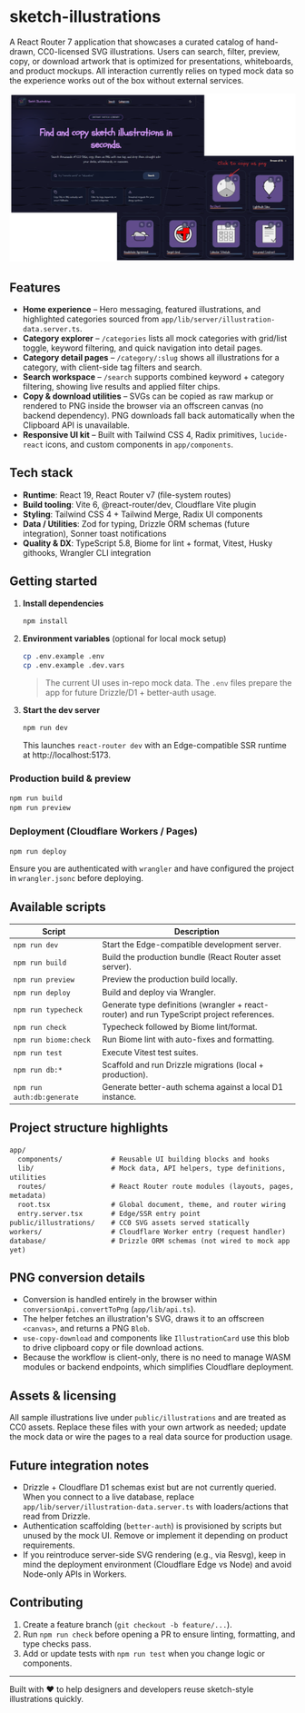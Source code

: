 # sketch-illustrations

A React Router 7 application that showcases a curated catalog of hand-drawn, CC0-licensed SVG illustrations. Users can search, filter, preview, copy, or download artwork that is optimized for presentations, whiteboards, and product mockups. All interaction currently relies on typed mock data so the experience works out of the box without external services.

![main-image](./screenshots/image.png)

## Features

- **Home experience** – Hero messaging, featured illustrations, and highlighted categories sourced from `app/lib/server/illustration-data.server.ts`.
- **Category explorer** – `/categories` lists all mock categories with grid/list toggle, keyword filtering, and quick navigation into detail pages.
- **Category detail pages** – `/category/:slug` shows all illustrations for a category, with client-side tag filters and search.
- **Search workspace** – `/search` supports combined keyword + category filtering, showing live results and applied filter chips.
- **Copy & download utilities** – SVGs can be copied as raw markup or rendered to PNG inside the browser via an offscreen canvas (no backend dependency). PNG downloads fall back automatically when the Clipboard API is unavailable.
- **Responsive UI kit** – Built with Tailwind CSS 4, Radix primitives, `lucide-react` icons, and custom components in `app/components`.

## Tech stack

- **Runtime**: React 19, React Router v7 (file-system routes)
- **Build tooling**: Vite 6, @react-router/dev, Cloudflare Vite plugin
- **Styling**: Tailwind CSS 4 + Tailwind Merge, Radix UI components
- **Data / Utilities**: Zod for typing, Drizzle ORM schemas (future integration), Sonner toast notifications
- **Quality & DX**: TypeScript 5.8, Biome for lint + format, Vitest, Husky githooks, Wrangler CLI integration

## Getting started

1. **Install dependencies**
   ```bash
   npm install
   ```
2. **Environment variables** (optional for local mock setup)
   ```bash
   cp .env.example .env
   cp .env.example .dev.vars
   ```
   > The current UI uses in-repo mock data. The `.env` files prepare the app for future Drizzle/D1 + better-auth usage.
3. **Start the dev server**
   ```bash
   npm run dev
   ```
   This launches `react-router dev` with an Edge-compatible SSR runtime at http://localhost:5173.

### Production build & preview

```bash
npm run build
npm run preview
```

### Deployment (Cloudflare Workers / Pages)

```bash
npm run deploy
```

Ensure you are authenticated with `wrangler` and have configured the project in `wrangler.jsonc` before deploying.

## Available scripts

| Script | Description |
| --- | --- |
| `npm run dev` | Start the Edge-compatible development server. |
| `npm run build` | Build the production bundle (React Router asset server). |
| `npm run preview` | Preview the production build locally. |
| `npm run deploy` | Build and deploy via Wrangler. |
| `npm run typecheck` | Generate type definitions (wrangler + react-router) and run TypeScript project references. |
| `npm run check` | Typecheck followed by Biome lint/format. |
| `npm run biome:check` | Run Biome lint with auto-fixes and formatting. |
| `npm run test` | Execute Vitest test suites. |
| `npm run db:*` | Scaffold and run Drizzle migrations (local + production). |
| `npm run auth:db:generate` | Generate better-auth schema against a local D1 instance. |

## Project structure highlights

```
app/
  components/            # Reusable UI building blocks and hooks
  lib/                   # Mock data, API helpers, type definitions, utilities
  routes/                # React Router route modules (layouts, pages, metadata)
  root.tsx               # Global document, theme, and router wiring
  entry.server.tsx       # Edge/SSR entry point
public/illustrations/    # CC0 SVG assets served statically
workers/                 # Cloudflare Worker entry (request handler)
database/                # Drizzle ORM schemas (not wired to mock app yet)
```

## PNG conversion details

- Conversion is handled entirely in the browser within `conversionApi.convertToPng` (`app/lib/api.ts`).
- The helper fetches an illustration's SVG, draws it to an offscreen `<canvas>`, and returns a PNG `Blob`.
- `use-copy-download` and components like `IllustrationCard` use this blob to drive clipboard copy or file download actions.
- Because the workflow is client-only, there is no need to manage WASM modules or backend endpoints, which simplifies Cloudflare deployment.

## Assets & licensing

All sample illustrations live under `public/illustrations` and are treated as CC0 assets. Replace these files with your own artwork as needed; update the mock data or wire the pages to a real data source for production usage.

## Future integration notes

- Drizzle + Cloudflare D1 schemas exist but are not currently queried. When you connect to a live database, replace `app/lib/server/illustration-data.server.ts` with loaders/actions that read from Drizzle.
- Authentication scaffolding (`better-auth`) is provisioned by scripts but unused by the mock UI. Remove or implement it depending on product requirements.
- If you reintroduce server-side SVG rendering (e.g., via Resvg), keep in mind the deployment environment (Cloudflare Edge vs Node) and avoid Node-only APIs in Workers.

## Contributing

1. Create a feature branch (`git checkout -b feature/...`).
2. Run `npm run check` before opening a PR to ensure linting, formatting, and type checks pass.
3. Add or update tests with `npm run test` when you change logic or components.

---

Built with ❤️ to help designers and developers reuse sketch-style illustrations quickly.
